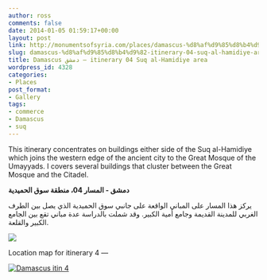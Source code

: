 ```yaml
---
author: ross
comments: false
date: 2014-01-05 01:59:17+00:00
layout: post
link: http://monumentsofsyria.com/places/damascus-%d8%af%d9%85%d8%b4%d9%82-itinerary-04-suq-al-hamidiye-area/
slug: damascus-%d8%af%d9%85%d8%b4%d9%82-itinerary-04-suq-al-hamidiye-area
title: Damascus دمشق — itinerary 04 Suq al-Hamidiye area
wordpress_id: 4328
categories:
- Places
post_format:
- Gallery
tags:
- commerce
- Damascus
- suq
---
```


This itinerary concentrates on buildings either side of the Suq al-Hamidiye which joins the western edge of the ancient city to the Great Mosque of the Umayyads. I covers several buildings that cluster between the Great Mosque and the Citadel.


**دمشق - المسار 04، منطقة سوق الحميدية**




يركز هذا المسار على المباني الواقعة على جانبي سوق الحميدية الذي يصل بين الطرف الغربي للمدينة القديمة وجامع أمية الكبير. وقد شملت بالدراسة عدة مباني تقع بين الجامع الكبير والقلعة.


![](http://monumentsofsyria.com/nextgen-attach_to_post/preview/id--4359)

Location map for itinerary 4 —


[![Damascus itin 4](http://monumentsofsyria.com/wp/wp-content/uploads/Damascus-itin-4-150x150.jpg)](http://monumentsofsyria.com/wp/wp-content/uploads/Damascus-itin-4.jpg)
